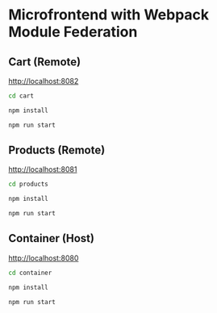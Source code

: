 # Microfrontend with Webpack Module Federation

## Cart (Remote)

<http://localhost:8082>

```bash
cd cart

npm install

npm run start
```

## Products (Remote)

<http://localhost:8081>

```bash
cd products

npm install

npm run start
```

## Container (Host)

<http://localhost:8080>

```bash
cd container

npm install

npm run start
```
